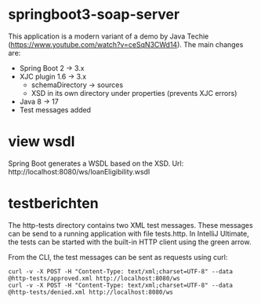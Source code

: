 # springboot3-soap-server

This application is a modern variant of a demo by Java Techie (https://www.youtube.com/watch?v=ceSqN3CWd14). The main changes are:

- Spring Boot 2 -> 3.x
- XJC plugin 1.6 -> 3.x
  - schemaDirectory -> sources
  - XSD in its own directory under properties (prevents XJC errors)
- Java 8 -> 17 
- Test messages added

# view wsdl

Spring Boot generates a WSDL based on the XSD.
Url: http://localhost:8080/ws/loanEligibility.wsdl

# testberichten

The http-tests directory contains two XML test messages. 
These messages can be send to a running application with file tests.http. 
In IntelliJ Ultimate, the tests can be started with the built-in HTTP client using the green arrow.

From the CLI, the test messages can be sent as requests using curl:
```curl
curl -v -X POST -H "Content-Type: text/xml;charset=UTF-8" --data @http-tests/approved.xml http://localhost:8080/ws
curl -v -X POST -H "Content-Type: text/xml;charset=UTF-8" --data @http-tests/denied.xml http://localhost:8080/ws
```